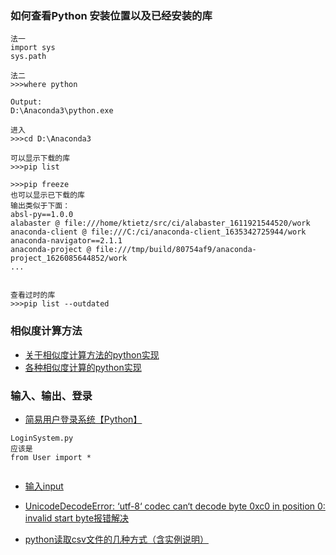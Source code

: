 ### 如何查看Python 安装位置以及已经安装的库

```
法一
import sys
sys.path

```

```
法二
>>>where python

Output:
D:\Anaconda3\python.exe

进入
>>>cd D:\Anaconda3

可以显示下载的库
>>>pip list

>>>pip freeze
也可以显示已下载的库
输出类似于下面：
absl-py==1.0.0
alabaster @ file:///home/ktietz/src/ci/alabaster_1611921544520/work
anaconda-client @ file:///C:/ci/anaconda-client_1635342725944/work
anaconda-navigator==2.1.1
anaconda-project @ file:///tmp/build/80754af9/anaconda-project_1626085644852/work
...


查看过时的库
>>>pip list --outdated

```

### 相似度计算方法

* [关于相似度计算方法的python实现](https://blog.csdn.net/qq_33934427/article/details/123424166?spm=1001.2101.3001.6650.15&utm_medium=distribute.pc_relevant.none-task-blog-2%7Edefault%7EBlogCommendFromBaidu%7ERate-15-123424166-blog-124100957.pc_relevant_multi_platform_whitelistv3&depth_1-utm_source=distribute.pc_relevant.none-task-blog-2%7Edefault%7EBlogCommendFromBaidu%7ERate-15-123424166-blog-124100957.pc_relevant_multi_platform_whitelistv3&utm_relevant_index=20)
* [各种相似度计算的python实现](https://blog.csdn.net/a2099948768/article/details/82218478?spm=1001.2101.3001.6650.1&utm_medium=distribute.pc_relevant.none-task-blog-2%7Edefault%7ECTRLIST%7ERate-1-82218478-blog-124100957.pc_relevant_multi_platform_whitelistv3&depth_1-utm_source=distribute.pc_relevant.none-task-blog-2%7Edefault%7ECTRLIST%7ERate-1-82218478-blog-124100957.pc_relevant_multi_platform_whitelistv3&utm_relevant_index=2)



### 输入、输出、登录
* [简易用户登录系统【Python】](https://blog.csdn.net/weixin_64811333/article/details/126295552)
```
LoginSystem.py
应该是
from User import *


```

* [输入input](https://blog.csdn.net/qq_60899598/article/details/123829768)

* [UnicodeDecodeError: ‘utf-8‘ codec can‘t decode byte 0xc0 in position 0: invalid start byte报错解决](https://blog.csdn.net/Deng872347348/article/details/126308403)
* [python读取csv文件的几种方式（含实例说明）](https://blog.csdn.net/qq_43160348/article/details/124331781)




